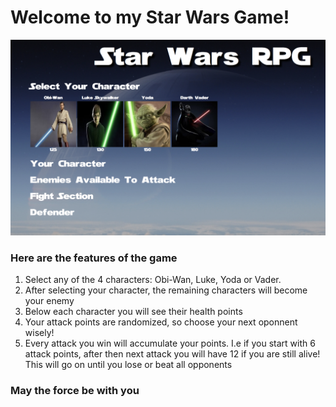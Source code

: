 # Welcome to my Star Wars Game!
![Game Screenshot](./assets/images/forReadme.png)


### Here are the features of the game

1. Select any of the 4 characters: Obi-Wan, Luke, Yoda or Vader.
2. After selecting your character, the remaining characters will become your enemy
3. Below each character you will see their health points
4. Your attack points are randomized, so choose your next oponnent wisely!
5. Every attack you win will accumulate your points. I.e if you start with 6 attack points, after then next attack you will have 12 if you are still alive! This will go on until you lose or beat all opponents


### May the force be with you




